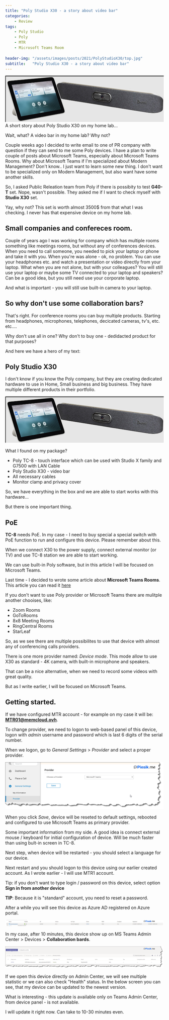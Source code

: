 ```yaml
---
title: "Poly Studio X30 - a story about video bar"
categories:
    - Review
tags:
    - Poly Studio
    - Poly
    - MTR
    - Microsoft Teams Room

header-img: "/assets/images/posts/2021/PolyStudioX30/top.jpg"
subtitle:   "Poly Studio X30 - a story about video bar"
---
```

![Poly Studio X30 - a story about video bar](/assets/images/posts/2021/PolyStudioX30/top.jpg)A short story about Poly Studio X30 on my home lab...

Wait, what? A video bar in my home lab? Why not?

Couple weeks ago I decided to write email to one of PR company with question if they can send to me some Poly devices. I have a plan to write couple of posts about Microsoft Teams, especially about Microsoft Teams Rooms. Why about Microsoft Teams if I'm specialized about Modern Management? Don't know.. I just want to learn some new thing. I don't want to be specialized only on Modern Management, but also want have some another skills.

So, I asked Public Releation team from Poly if there is possibity to test **G40-T** set. Nope, wasn't possible. They asked me if I want to check myself with **Studio X30** set.

Yay, why not? This set is worth almost 3500$ from that what I was checking. I never has that expensive device on my home lab.

## Small companies and confereces room.

Couple of years ago I was working for company which has multiple rooms something like meetings rooms, but without any of conferences devices. When you need to call someone, you needed to pick your laptop or phone and take it with you. When you're was alone - ok, no problem. You can use your headphones etc. and watch a presentation or video  directly from your laptop. What when you are not alone, but with your colleagues? You will still use your laptop or maybe some TV connected to your laptop and speakers? Can be a good idea, but you still need use your corporate laptop.

And what is important - you will still use built-in camera to your laptop.

## So why don't use some collaboration bars?

That's right. For conference rooms you can buy multiple products. Starting from headphones, microphones, telephones, decicated cameras, tv's, etc. etc....

Why don't use all in one? Why don't to buy one - dedidacted product for that purposes?

And here we have a hero of my text:

## Poly Studio X30

I don't know if you know the Poly company, but they are creating dedicated hardware to use in Home, Small business and big business. They have multiple different products in their portfolio.

![Poly Studio X30 - a story about video bar](/assets/images/posts/2021/PolyStudioX30/top.jpg)

What I found on my package?

* Poly TC-8 - touch interface which can be used with Studio X family and G7500 with LAN Cable
* Poly Studio X30 - video bar
* All necessary cables
* Monitor clamp and privacy cover

So, we have everything in the box and we are able to start works with this hardware...

But there is one important thing.

## PoE

**TC-8** needs PoE. In my case - I need to buy special a special switch with PoE function to run and configure this device. Please remember about this.

When we connect X30 to the power supply, connect external monitor (or TV) and use TC-8 station we are able to start working.

We can use built-in Poly software, but in this article I will be focused on Microsoft Teams.

Last time - I decided to wrote some article about **Microsoft Teams Rooms**. This article you can read it [here](https://www.piesik.me/2021/03/02/MTR-01/)

If you don't want to use Poly provider or Microsoft Teams there are mulitple another chooises, like:

* Zoom Rooms
* GoToRooms
* 8x8 Meeting Rooms
* RingCentral Rooms
* StarLeaf

So, as we see there are multiple possibilites to use that device with almost any of conferencing calls providers.

There is one more provider named: *Device mode*. This mode allow to use X30 as standard - 4K camera, with built-in microphone and speakers.

That can be a nice alternative, when we need to record some videos with great quality.

But as I write earlier, I will be focused on Microsoft Teams.

## Getting started.

If we have configured MTR account - for example on my case it will be: **MTR01@memcloud.ovh**.

To change provider, we need to logon to web-based panel of this device, logon with *admin* username and password which is last 6 digits of the serial number.

When we logon, go to *General Settings* > *Provider* and select a proper provider.

![Poly Studio X30 - a story about video bar](/assets/images/posts/2021/PolyStudioX30/01.png)

When you click *Save*, device will be reseted to default settings, rebooted and configured to use Microsoft Teams as primary provider.

Some important information from my side. A good idea is connect external mouse / keyboard for initial configuration of device. Will be much faster than using bult-in screen in TC-8.

Next step, when device will be restarted - you should select a language for our device.

Next restart and you should logon to this device using our earlier created account. As I wrote earlier - I will use MTR1 account.

Tip: if you don't want to type login / password on this device, select option **Sign in from another device**

**TIP**: Because it is "standard" account, you need to reset a password.

After a while you will see this device as Azure AD registered on Azure portal.

![Poly Studio X30 - a story about video bar](/assets/images/posts/2021/PolyStudioX30/02.png)

In my case, after 10 minutes, this device show up on MS Teams Admin Center > Devices > **Collaboration bards**.

![Poly Studio X30 - a story about video bar](/assets/images/posts/2021/PolyStudioX30/03.png)

If we open this device directly on Admin Center, we will see multiple statistic or we can also check "Health" status. In the below screen you can see, that my device can be updated to the newest version.

What is interesting - this update is available only on Teams Admin Center, from device panel - is not available.

I will update it right now. Can take to 10-30 minutes even.


